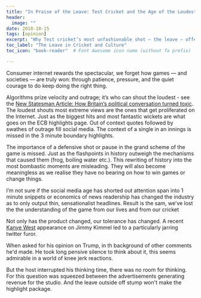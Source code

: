 ```yaml
---
title: "In Praise of the Leave: Test Cricket and the Age of the Loudest Shouts"
header:
  image: ""
date: 2018-10-15
tags: [opinion]
excerpt: "Why Test cricket’s most unfashionable shot — the leave — offers lessons for an age of noise, outrage, and highlights."
toc_label: "The Leave in Cricket and Culture"
toc_icon: "book-reader"  # Font Awesome icon name (without fa prefix)

---
```


Consumer internet rewards the spectacular, we forget how games — and societies — are truly won: through patience, pressure, and the quiet courage to do keep doing the right thing.


Algorithms prize velocity and outrage; it’s who can shout the loudest - see the [New Statesman Article: How Britain’s political conversation turned toxic](https://www.newstatesman.com/long-reads/2018/08/how-britain-political-conversation-turned-toxic).
The loudest shouts most extreme views are the ones that get proliferated on the Internet. Just as the biggest hits and most fantastic wickets are what goes on the ECB highlights page. 
Out of context quotes followed by swathes of outrage fill social media. The context of a single in an innings is missed in the 3 minute boundary highlights. 


The importance of a defensive shot or pause in the grand scheme of the game is missed. Just as the flashpoints in history outweigh the mechanisms that caused them (frog, boiling water etc.). 
This rewriting of history into the most bombastic moments are misleading. They will also become meaningless as we realise they have no bearing on how to win games or change things. 

I’m not sure if the social media age has shorted out attention span into 1 minute snippets or economics of news readership has changed the industry as to only output thin, sensationalist headlines. Result is the sam, we’ve lost the the understanding of the game from our lives and from our cricket 


Not only has the product changed, our tolerance has changed. A recent [Kanye West](https://youtu.be/PmZjaYdS3fA?si=PWlE00ZvHFGyMN0W&t=663) appearance on Jimmy Kimmel led to a particularly jarring twitter furor. 


When asked for his opinion on Trump, in th background of other comments he'd made. He took long pensive silence to think about it, this seems admirable in a world of knee jerk reactions. 

But the host interrupted his thinking time, there was no room for thinking. For this question was squeezed between the advertisements generating revenue for the studio. And the leave outside off stump won't make the highlight package. 


